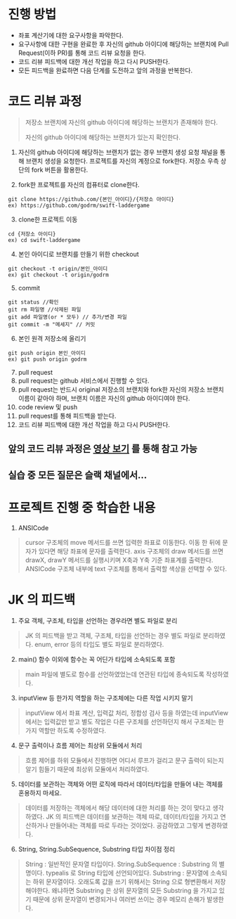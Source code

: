 # 진행 방법

- 좌표 계산기에 대한 요구사항을 파악한다.
- 요구사항에 대한 구현을 완료한 후 자신의 github 아이디에 해당하는 브랜치에 Pull Request(이하 PR)를 통해 코드 리뷰 요청을 한다.
- 코드 리뷰 피드백에 대한 개선 작업을 하고 다시 PUSH한다.
- 모든 피드백을 완료하면 다음 단계를 도전하고 앞의 과정을 반복한다.

# 코드 리뷰 과정
> 저장소 브랜치에 자신의 github 아이디에 해당하는 브랜치가 존재해야 한다.
>
> 자신의 github 아이디에 해당하는 브랜치가 있는지 확인한다.

1. 자신의 github 아이디에 해당하는 브랜치가 없는 경우 브랜치 생성 요청 채널을 통해 브랜치 생성을 요청한다.
프로젝트를 자신의 계정으로 fork한다. 저장소 우측 상단의 fork 버튼을 활용한다.

2. fork한 프로젝트를 자신의 컴퓨터로 clone한다.
```
git clone https://github.com/{본인_아이디}/{저장소 아이디}
ex) https://github.com/godrm/swift-laddergame
```

3. clone한 프로젝트 이동
```
cd {저장소 아이디}
ex) cd swift-laddergame
```

4. 본인 아이디로 브랜치를 만들기 위한 checkout
```
git checkout -t origin/본인_아이디
ex) git checkout -t origin/godrm
```

5. commit
```
git status //확인
git rm 파일명 //삭제된 파일
git add 파일명(or * 모두) // 추가/변경 파일
git commit -m "메세지" // 커밋
```

6. 본인 원격 저장소에 올리기
```
git push origin 본인_아이디
ex) git push origin godrm
```

7. pull request
8. pull request는 github 서비스에서 진행할 수 있다.
9. pull request는 반드시 original 저장소의 브랜치와 fork한 자신의 저장소 브랜치 이름이 같아야 하며, 브랜치 이름은 자신의 github 아이디여야 한다.
10. code review 및 push
11. pull request를 통해 피드백을 받는다.
12. 코드 리뷰 피드백에 대한 개선 작업을 하고 다시 PUSH한다.

## 앞의 코드 리뷰 과정은 [영상 보기](https://www.youtube.com/watch?v=ZSZoaG0PqLg) 를 통해 참고 가능

## 실습 중 모든 질문은 슬랙 채널에서...

# 프로젝트 진행 중 학습한 내용
1. ANSICode
> cursor 구조체의 move 메서드를 쓰면 입력한 좌표로 이동한다. 이동 한 뒤에 문자가 있다면 해당 좌표에 문자를 출력한다.
> axis 구조체의 draw 메서드를 쓰면 drawX, drawY 메서드를 실행시키며 X축과 Y축 기준 좌표계를 출력한다.
> ANSICode 구조체 내부에 text 구조체를 통해서 출력할 색상을 선택할 수 있다.


# JK 의 피드백
1. 주요 객체, 구조체, 타입을 선언하는 경우라면 별도 파일로 분리
> JK 의 피드백을 받고 객체, 구조체, 타입을 선언하는 경우 별도 파일로 분리하였다.
> enum, error 등의 타입도 별도 파일로 분리하였다.

2.  main() 함수 이외에 함수는 꼭 어딘가 타입에 소속되도록 포함
> main 파일에 별도로 함수를 선언하였었는데 연관된 타입에 종속되도록 작성하였다.

3. inputView 등 한가지 역할을 하는 구조체에는 다른 작업 시키지 말기
> inputView 에서 좌표 계산, 입력값 처리, 정합성 검사 등을 하였는데 inputView 에서는 입력값만 받고 별도 작업은 다른 구조체를 선언하던지 해서 구조체는 한가지 역할만 하도록 수정하였다.

4. 문구 출력이나 흐름 제어는 최상위 모듈에서 처리
> 흐름 제어를 하위 모듈에서 진행하면 어디서 루프가 걸리고 문구 출력이 되는지 알기 힘들기 때문에 최상위 모듈에서 처리하였다.

5. 데이터를 보관하는 객체와 어떤 로직에 따라서 데이터/타입을 만들어 내는 객체를 혼용하지 마세요.
> 데이터를 저장하는 객체에서 해당 데이터에 대한 처리를 하는 것이 맞다고 생각하였다. JK 의 피드백은 데이터를 보관하는 객체 따로, 데이터/타입을 가지고 연산하거나 만들어내는 객체를 따로 두라는 것이었다. 공감하였고 그렇게 변경하였다.

6. String, String.SubSequence, Substring 타입 차이점 정리
> String : 일반적인 문자열 타입이다.
> String.SubSequence : Substring 의 별명이다. typealis 로 String 타입에 선언되어있다.
> Substring : 문자열에 소속되는 하위 문자열이다. 오래도록 값을 쓰기 위해서는 String 으로 형변환해서 저장해야한다. 왜냐하면 Substring 은 상위 문자열의 모든 Substring 을 가지고 있기 때문에 상위 문자열이 변경되거나 여러번 쓰이는 경우 메모리 손해가 발생한다.